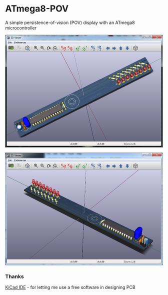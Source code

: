 # ATmega8-POV

A simple persistence-of-vision (POV) display with an ATmega8 microcontroller

![Image1](/ATmega8_POV.png?raw=true "Atmega 8 POV")

![Image2](/ATmega8_POV-2.png?raw=true "Atmega 8 POV")


### Thanks

[KiCad IDE](kicad-pcb.org/) - for letting me use a free software in designing PCB